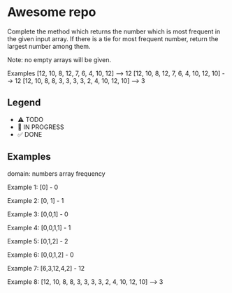 # Awesome repo

Complete the method which returns the number which is most frequent in the given input array. If there is a tie for most frequent number, return the largest number among them.

Note: no empty arrays will be given.

Examples
[12, 10, 8, 12, 7, 6, 4, 10, 12] --> 12
[12, 10, 8, 12, 7, 6, 4, 10, 12, 10] --> 12
[12, 10, 8, 8, 3, 3, 3, 3, 2, 4, 10, 12, 10] --> 3

## Legend

- ⚠ TODO
- 🚧 IN PROGRESS
- ✅ DONE

## Examples

domain:
numbers
array
frequency

Example 1:
[0] - 0

Example 2:
[0, 1] - 1

Example 3:
[0,0,1] - 0

Example 4:
[0,0,1,1] - 1

Example 5:
[0,1,2] - 2

Example 6:
[0,0,1,2] - 0

Example 7:
[6,3,12,4,2] - 12

Example 8:
[12, 10, 8, 8, 3, 3, 3, 3, 2, 4, 10, 12, 10] --> 3
